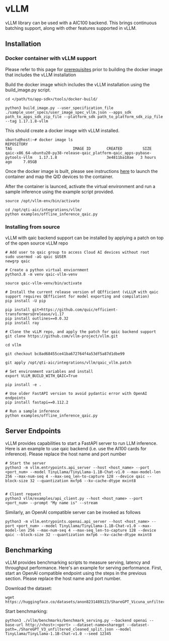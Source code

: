 # vLLM
vLLM library can be used with a AIC100 backend. This brings continuous batching support, along with other features supported in vLLM.

## Installation  
### Docker container with vLLM support
Please refer to this page for [prerequisites](https://github.qualcomm.com/pages/qranium/cloud-ai-mkdocs/latest/Getting-Started/Installation/Docker/Docker/#setup-and-system-pre-requisistes) prior to building the docker image that includes the vLLM installation

Build the docker image which includes the vLLM installation using the build_image.py script. 

```
cd </path/to/app-sdk>/tools/docker-build/

python3 build_image.py --user_specification_file ./sample_user_specs/user_image_spec_vllm.json --apps_sdk path_to_apps_sdk_zip_file --platform_sdk path_to_platform_sdk_zip_file --tag 1.17.1.8-vllm
```

This should create a docker image with vLLM installed. 

```
ubuntu@host:~# docker image ls
REPOSITORY                                                                      TAG                           IMAGE ID       CREATED         SIZE
qaic-x86_64-ubuntu20-py38-release-qaic_platform-qaic_apps-pybase-pytools-vllm   1.17.1.8                      3e4811ba18ae   3 hours ago     7.05GB

```

Once the docker image is built, please see instructions [here](https://github.qualcomm.com/pages/qranium/cloud-ai-mkdocs/latest/Getting-Started/Installation/Docker/Docker/#command) to launch the container and map the QID devices to the container.

After the container is launced, activate the virtual environment and run a sample inference using the example script provided.

```
source /opt/vllm-env/bin/activate

cd /opt/qti-aic/integrations/vllm/
python examples/offline_inference_qaic.py
```

### Installing from source

vLLM with qaic backend support can be installed by applying a patch on top of the open source vLLM repo

```
# Add user to qaic group to access Cloud AI devices without root
sudo usermod -aG qaic $USER
newgrp qaic

# Create a python virtual enviornment
python3.8 -m venv qaic-vllm-venv

source qaic-vllm-venv/bin/activate

# Install the current release version of QEfficient (vLLLM with qaic support requires QEfficient for model exporting and compilation)
pip install -U pip

pip install git+https://github.com/quic/efficient-transformers@release/v1.17
pip install outlines==0.0.32
pip install ray

# Clone the vLLM repo, and apply the patch for qaic backend support
git clone https://github.com/vllm-project/vllm.git

cd vllm

git checkout bc8ad68455ce41ba672764f4a53df5a87d1dbe99

git apply /opt/qti-aic/integrations/vllm/qaic_vllm.patch

# Set environment variables and install
export VLLM_BUILD_WITH_QAIC=True

pip install -e .

# Use older FastAPI version to avoid pydantic error with OpenAI endpoints
pip install fastapi==0.112.2

# Run a sample inference
python examples/offline_inference_qaic.py
```

## Server Endpoints 
vLLM provides capabilities to start a FastAPI server to run LLM inference. Here is an example to use qaic backend (i.e. use the AI100 cards for inference). Please replace the host name and port number

```
# Start the server
python3 -m vllm.entrypoints.api_server --host <host_name> --port <port_num> --model TinyLlama/TinyLlama-1.1B-Chat-v1.0 --max-model-len 256 --max-num-seq 4 --max-seq_len-to-capture 128 --device qaic --block-size 32 --quantization mxfp6 --kv-cache-dtype mxint8


# Client request
python3 vllm/examples/api_client.py --host <host_name> --port <port_num> --prompt "My name is" --stream
```

Similarly, an OpenAI compatible server can be invoked as follows

```
python3 -m vllm.entrypoints.openai.api_server --host <host_name> --port <port_num> --model TinyLlama/TinyLlama-1.1B-Chat-v1.0 --max-model-len 256 --max-num-seq 4 --max-seq_len-to-capture 128 --device qaic --block-size 32 --quantization mxfp6 --kv-cache-dtype mxint8
```

## Benchmarking
vLLM provides benchmarking scripts to measure serving, latency and throughput performance. Here's an example for serving performance. First, start an OpenAI compatible endpoint using the steps in the previous section.  Please replace the host name and port number.

Download the dataset:
```
wget https://huggingface.co/datasets/anon8231489123/ShareGPT_Vicuna_unfiltered/resolve/main/ShareGPT_V3_unfiltered_cleaned_split.json
```

Start benchmarking:
```
python3 ./vllm/benchmarks/benchmark_serving.py --backend openai --base-url http://<host>:<port> --dataset-name=sharegpt --dataset-path=./ShareGPT_V3_unfiltered_cleaned_split.json --model TinyLlama/TinyLlama-1.1B-Chat-v1.0 --seed 12345
```
